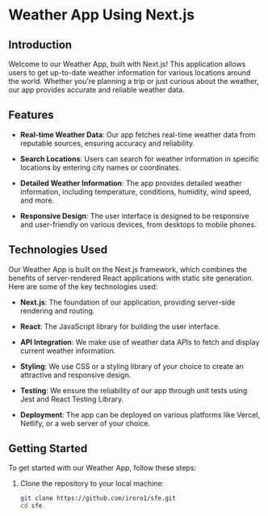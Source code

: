 # Weather App Using Next.js

## Introduction

Welcome to our Weather App, built with Next.js! This application allows users to get up-to-date weather information for various locations around the world. Whether you're planning a trip or just curious about the weather, our app provides accurate and reliable weather data.

## Features

- **Real-time Weather Data**: Our app fetches real-time weather data from reputable sources, ensuring accuracy and reliability.

- **Search Locations**: Users can search for weather information in specific locations by entering city names or coordinates.

- **Detailed Weather Information**: The app provides detailed weather information, including temperature, conditions, humidity, wind speed, and more.

- **Responsive Design**: The user interface is designed to be responsive and user-friendly on various devices, from desktops to mobile phones.

## Technologies Used

Our Weather App is built on the Next.js framework, which combines the benefits of server-rendered React applications with static site generation. Here are some of the key technologies used:

- **Next.js**: The foundation of our application, providing server-side rendering and routing.

- **React**: The JavaScript library for building the user interface.

- **API Integration**: We make use of weather data APIs to fetch and display current weather information.

- **Styling**: We use CSS or a styling library of your choice to create an attractive and responsive design.

- **Testing**: We ensure the reliability of our app through unit tests using Jest and React Testing Library.

- **Deployment**: The app can be deployed on various platforms like Vercel, Netlify, or a web server of your choice.

## Getting Started

To get started with our Weather App, follow these steps:

1. Clone the repository to your local machine:

   ```bash
   git clone https://github.com/iroro1/sfe.git
   cd sfe
   ```
